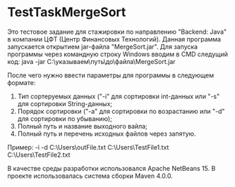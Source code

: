 # TestTaskMergeSort

Это тестовое задание для стажировки по направлению "Backend: Java" в компании ЦФТ (Центр Финансовых Технологий).
Данная программа запускается открытием jar-файла "MergeSort.jar". Для запуска программы через командную строку Windows вводим в CMD следущий код:
java -jar C:\указываем\путь\до\файла\MergeSort.jar

После чего нужно ввести параметры для программы в следующем формате:
1) Тип сортеруемых данных ("-i" для сортировки int-данных или "-s" для сортировки String-данных; 
2) Порядок сортировки ("-a" для сортировки по возрастанию или "-d" для сортировки по убыванию); 
3) Полный путь и название выходного вайла;
4) Полный путь и перечень исходных файлов через запятую.

Пример: 
-i -d C:\Users\outFile.txt C:\Users\TestFile1.txt C:\Users\TestFile2.txt

В качестве среды разработки использовался Apache NetBeans 15. В проекте использовалась система сборки Mаven 4.0.0.
